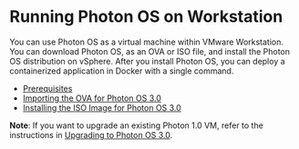 # Running Photon OS on Workstation 

You can use Photon OS as a virtual machine within VMware Workstation. You can download Photon OS, as an OVA or ISO file, and install the Photon OS distribution on vSphere. After you install Photon OS, you can deploy a containerized application in Docker with a single command.


- [Prerequisites](photon_os_workstation_prerequisites.md)
- [Importing the OVA for Photon OS 3.0](importing_ova_for_photon_os_3.0-workstation.md)
- [Installing the ISO Image for Photon OS 3.0](installing-the-iso-image-for-photon-os-30-workstation.md)

**Note**: If you want to upgrade an existing Photon 1.0 VM, refer to the instructions in [Upgrading to Photon OS 3.0](Upgrading-to-Photon-OS-3.0.md). 

